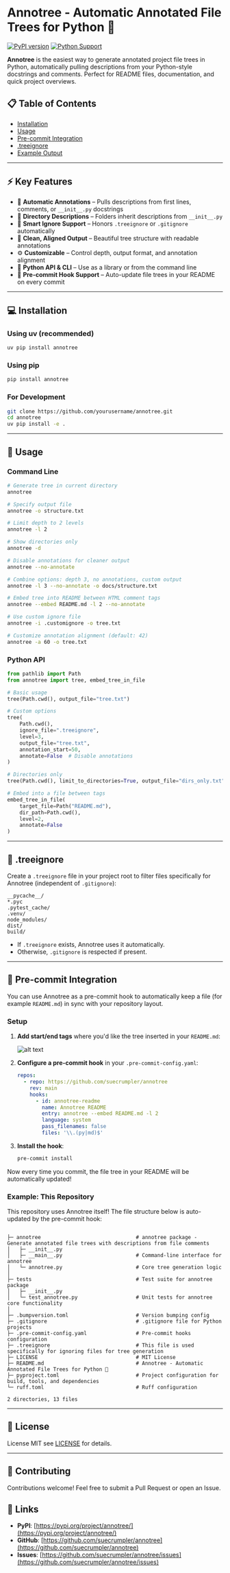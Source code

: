 # Annotree - Automatic Annotated File Trees for Python 🌳

[![PyPI version](https://badge.fury.io/py/annotree.svg)](https://badge.fury.io/py/annotree)
[![Python Support](https://img.shields.io/pypi/pyversions/annotree.svg)](https://pypi.org/project/annotree/)

**Annotree** is the easiest way to generate annotated project file trees in Python, automatically pulling descriptions from your Python-style docstrings and comments. Perfect for README files, documentation, and quick project overviews.

## 📋 Table of Contents

- [Installation](#-installation)
- [Usage](#-usage)
- [Pre-commit Integration](#-pre-commit-integration)
- [.treeignore](#-treeignore)
- [Example Output](#-example-output)

---

## ⚡ Key Features

- 🧠 **Automatic Annotations** – Pulls descriptions from first lines, comments, or `__init__.py` docstrings
- 📁 **Directory Descriptions** – Folders inherit descriptions from `__init__.py`
- 🚫 **Smart Ignore Support** – Honors `.treeignore` or `.gitignore` automatically
- 🎨 **Clean, Aligned Output** – Beautiful tree structure with readable annotations
- ⚙️ **Customizable** – Control depth, output format, and annotation alignment
- 🐍 **Python API & CLI** – Use as a library or from the command line
- 📎 **Pre-commit Hook Support** – Auto-update file trees in your README on every commit

---

## 💻 Installation

### Using uv (recommended)
```bash
uv pip install annotree
````

### Using pip

```bash
pip install annotree
```

### For Development

```bash
git clone https://github.com/yourusername/annotree.git
cd annotree
uv pip install -e .
```

---

## 🚀 Usage

### Command Line

```bash
# Generate tree in current directory
annotree

# Specify output file
annotree -o structure.txt

# Limit depth to 2 levels
annotree -l 2

# Show directories only
annotree -d

# Disable annotations for cleaner output
annotree --no-annotate

# Combine options: depth 3, no annotations, custom output
annotree -l 3 --no-annotate -o docs/structure.txt

# Embed tree into README between HTML comment tags
annotree --embed README.md -l 2 --no-annotate

# Use custom ignore file
annotree -i .customignore -o tree.txt

# Customize annotation alignment (default: 42)
annotree -a 60 -o tree.txt
```

### Python API

```python
from pathlib import Path
from annotree import tree, embed_tree_in_file

# Basic usage
tree(Path.cwd(), output_file="tree.txt")

# Custom options
tree(
    Path.cwd(),
    ignore_file=".treeignore",
    level=3,
    output_file="tree.txt",
    annotation_start=50,
    annotate=False  # Disable annotations
)

# Directories only
tree(Path.cwd(), limit_to_directories=True, output_file="dirs_only.txt")

# Embed into a file between tags
embed_tree_in_file(
    target_file=Path("README.md"),
    dir_path=Path.cwd(),
    level=2,
    annotate=False
)
```

---

## 📄 .treeignore

Create a `.treeignore` file in your project root to filter files specifically for Annotree (independent of `.gitignore`):

```
__pycache__/
*.pyc
.pytest_cache/
.venv/
node_modules/
dist/
build/
```

* If `.treeignore` exists, Annotree uses it automatically.
* Otherwise, `.gitignore` is respected if present.


---

## 📎 Pre-commit Integration

You can use Annotree as a pre-commit hook to automatically keep a file (for example `README.md`) in sync with your repository layout.

### Setup


1. **Add start/end tags** where you'd like the tree inserted in your `README.md`:

    ![alt text](image.png)

2. **Configure a pre-commit hook** in your `.pre-commit-config.yaml`:

   ```yaml
   repos:
     - repo: https://github.com/suecrumpler/annotree
       rev: main
       hooks:
         - id: annotree-readme
           name: Annotree README
           entry: annotree --embed README.md -l 2
           language: system
           pass_filenames: false
           files: '\\.(py|md)$'
   ```

3. **Install the hook**:

   ```bash
   pre-commit install
   ```

Now every time you commit, the file tree in your README will be automatically updated!

### Example: This Repository

This repository uses Annotree itself! The file structure below is auto-updated by the pre-commit hook:

<!-- ANNOTREE:START -->
```text

├─ annotree                               # annotree package - Generate annotated file trees with descriptions from file comments
│   ├─ __init__.py
│   ├─ __main__.py                        # Command-line interface for annotree
│   └─ annotree.py                        # Core tree generation logic
│
├─ tests                                  # Test suite for annotree package
│   ├─ __init__.py
│   └─ test_annotree.py                   # Unit tests for annotree core functionality
│
├─ .bumpversion.toml                      # Version bumping config
├─ .gitignore                             # .gitignore file for Python projects
├─ .pre-commit-config.yaml                # Pre-commit hooks configuration
├─ .treeignore                            # This file is used specifically for ignoring files for tree generation
├─ LICENSE                                # MIT License
├─ README.md                              # Annotree - Automatic Annotated File Trees for Python 🌳
├─ pyproject.toml                         # Project configuration for build, tools, and dependencies
└─ ruff.toml                              # Ruff configuration

2 directories, 13 files
```
<!-- ANNOTREE:END -->

---

## 📜 License

License MIT see [LICENSE](LICENSE) for details.

---

## 🤝 Contributing

Contributions welcome! Feel free to submit a Pull Request or open an Issue.

## 🔗 Links

* **PyPI**: [https://pypi.org/project/annotree/](https://pypi.org/project/annotree/)
* **GitHub**: [https://github.com/suecrumpler/annotree](https://github.com/suecrumpler/annotree)
* **Issues**: [https://github.com/suecrumpler/annotree/issues](https://github.com/suecrumpler/annotree/issues)

